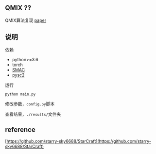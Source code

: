 ## QMIX ??

QMIX算法复现 [paper](https://arxiv.org/abs/1803.11485)

## 说明
依赖
- python>=3.6
- torch
- [SMAC](https://github.com/oxwhirl/smac)
- [pysc2](https://github.com/deepmind/pysc2)

运行

```
python main.py
```

修改参数，`config.py`脚本

查看结果，`./results/`文件夹

## reference
[https://github.com/starry-sky6688/StarCraft](https://github.com/starry-sky6688/StarCraft)